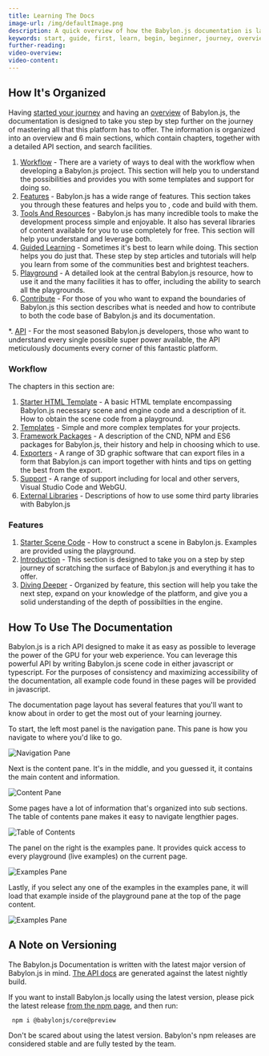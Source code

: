 ```yaml
---
title: Learning The Docs
image-url: /img/defaultImage.png
description: A quick overview of how the Babylon.js documentation is layed out.
keywords: start, guide, first, learn, begin, beginner, journey, overview, docs
further-reading:
video-overview:
video-content:
---
```



## How It's Organized

Having [started your journey](/overview/journey) and having an [overview](/overview/overview) of Babylon.js, the documentation is designed to take you step by step further on the journey of mastering all that this platform has to offer. The information is organized into an overview and 6 main sections, which contain chapters, together with a detailed API section, and search facilities.

1. [Workflow](/workflow) - There are a variety of ways to deal with the workflow when developing a Babylon.js project. This section will help you to understand the possibilities and provides you with some templates and support for doing so.
2. [Features](/features) - Babylon.js has a wide range of features. This section takes you through these features and helps you to , code and build with them.
3. [Tools And Resources](/toolsAndResources) - Babylon.js has many incredible tools to make the development process simple and enjoyable. It also has several libraries of content available for you to use completely for free. This section will help you understand and leverage both.
4. [Guided Learning](/guidedLearning) - Sometimes it's best to learn while doing. This section helps you do just that. These step by step articles and tutorials will help you learn from some of the communities best and brightest teachers.
5. [Playground](/about-playground) - A detailed look at the central Babylon.js resource, how to use it and the many facilities it has to offer, including the ability to search all the playgrounds.
6. [Contribute](/contibute) - For those of you who want to expand the boundaries of Babylon.js this section describes what is needed and how to contribute to both the code base of Babylon.js and its documentation.

*. [API](/typedoc) - For the most seasoned Babylon.js developers, those who want to understand every single possible super power available, the API meticulously documents every corner of this fantastic platform.

### Workflow
The chapters in this section are:

1. [Starter HTML Template](/workflow/get-started) - A basic HTML template encompassing Babylon.js necessary scene and engine code and a description of it. How to obtain the scene code from a playground.
2. [Templates](/workflow/templates) - Simple and more complex templates for your projects.
3. [Framework Packages](/workflow/packages) - A description of the CND, NPM and ES6 packages for Babylon.js, their history and help in choosing which to use.
4. [Exporters](/workflow/Exporters) - A range of 3D graphic software that can export files in a form that Babylon.js can import together with hints and tips on getting the best from the export.
5. [Support](/workflow/wfDeeper) - A range of support including for local and other servers, Visual Studio Code and WebGU.
6. [External Libraries](/workflow/Babylon.js+ExternalLibraries) - Descriptions of how to use some third party libraries with Babylon.js

### Features
1. [Starter Scene Code](/features/get_started) - How to construct a scene in Babylon.js. Examples are provided using the playground. 
1. [Introduction](/start) - This section is designed to take you on a step by step journey of scratching the surface of Babylon.js and everything it has to offer.
2. [Diving Deeper](/divingDeeper) - Organized by feature, this section will help you take the next step, expand on your knowledge of the platform, and give you a solid understanding of the depth of possibilties in the engine.

## How To Use The Documentation

Babylon.js is a rich API designed to make it as easy as possible to leverage the power of the GPU for your web experience. You can leverage this powerful API by writing Babylon.js scene code in either javascript or typescript. For the purposes of consistency and maximizing accessibility of the documentation, all example code found in these pages will be provided in javascript.

The documentation page layout has several features that you'll want to know about in order to get the most out of your learning journey.

To start, the left most panel is the navigation pane. This pane is how you navigate to where you'd like to go.

![Navigation Pane](/img/home/home1.jpg)

Next is the content pane. It's in the middle, and you guessed it, it contains the main content and information.

![Content Pane](/img/home/home2.jpg)

Some pages have a lot of information that's organized into sub sections. The table of contents pane makes it easy to navigate lengthier pages.

![Table of Contents](/img/home/home4.jpg)

The panel on the right is the examples pane. It provides quick access to every playground (live examples) on the current page.

![Examples Pane](/img/home/home3.jpg)

Lastly, if you select any one of the examples in the examples pane, it will load that example inside of the playground pane at the top of the page content.

![Examples Pane](/img/home/home5.jpg)


## A Note on Versioning

The Babylon.js Documentation is written with the latest major version of Babylon.js in mind. [The API docs](https://doc.babylonjs.com/typedoc) are generated against the latest nightly build.

If you want to install Babylon.js locally using the latest version, please pick the latest release [from the npm page](https://www.npmjs.com/package/@babylonjs/core), and then run:

```shellscript
 npm i @babylonjs/core@preview
```

Don't be scared about using the latest version. Babylon's npm releases are considered stable and are fully tested by the team.

